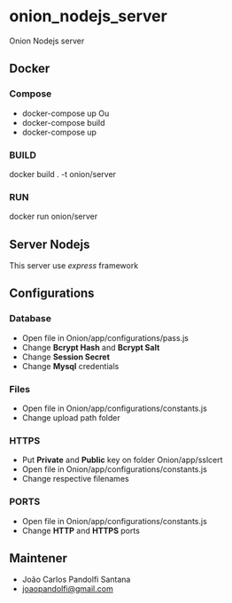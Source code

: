 # onion_nodejs_server
Onion Nodejs server

## Docker
### Compose
* docker-compose up
Ou 
* docker-compose build
* docker-compose up

### BUILD
docker build . -t onion/server

### RUN
docker run onion/server

## Server Nodejs
This server use *express* framework

## Configurations
### Database
* Open file in Onion/app/configurations/pass.js
* Change **Bcrypt Hash** and **Bcrypt Salt**
* Change **Session Secret**
* Change **Mysql** credentials

### Files
* Open file in Onion/app/configurations/constants.js
* Change upload path folder

### HTTPS
* Put **Private** and **Public** key on folder Onion/app/sslcert
* Open file in Onion/app/configurations/constants.js
* Change respective filenames

### PORTS
* Open file in Onion/app/configurations/constants.js
* Change **HTTP** and **HTTPS** ports

## Maintener
* João Carlos Pandolfi Santana
* joaopandolfi@gmail.com